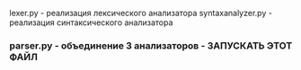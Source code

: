 lexer.py - реализация лексического анализатора
syntaxanalyzer.py - реализация синтаксического анализатора

### parser.py - объединение 3 анализаторов - ЗАПУСКАТЬ ЭТОТ ФАЙЛ
